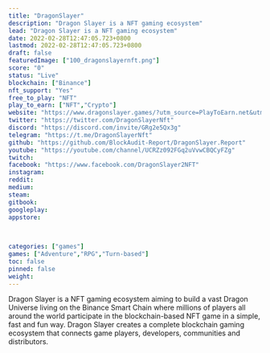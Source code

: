 ```yaml
---
title: "DragonSlayer"
description: "Dragon Slayer is a NFT gaming ecosystem"
lead: "Dragon Slayer is a NFT gaming ecosystem"
date: 2022-02-28T12:47:05.723+0800
lastmod: 2022-02-28T12:47:05.723+0800
draft: false
featuredImage: ["100_dragonslayernft.png"]
score: "0"
status: "Live"
blockchain: ["Binance"]
nft_support: "Yes"
free_to_play: "NFT"
play_to_earn: ["NFT","Crypto"]
website: "https://www.dragonslayer.games/?utm_source=PlayToEarn.net&utm_medium=organic&utm_campaign=gamepage"
twitter: "https://twitter.com/DragonSlayerNft"
discord: "https://discord.com/invite/GRg2e5Qx3g"
telegram: "https://t.me/DragonSlayerNft"
github: "https://github.com/BlockAudit-Report/DragonSlayer.Report"
youtube: "https://youtube.com/channel/UCRZz092FGq2uVvwCBQCyFZg"
twitch: 
facebook: "https://www.facebook.com/DragonSlayer2NFT"
instagram: 
reddit: 
medium: 
steam: 
gitbook: 
googleplay: 
appstore: 

  
    
categories: ["games"]
games: ["Adventure","RPG","Turn-based"]
toc: false
pinned: false
weight: 
---
```

Dragon Slayer is a NFT gaming ecosystem aiming to build a vast Dragon Universe living on the Binance Smart Chain where millions of players all around the world participate in the blockchain-based NFT game in a simple, fast and fun way. Dragon Slayer creates a complete blockchain gaming ecosystem that connects game players, developers, communities and distributors.